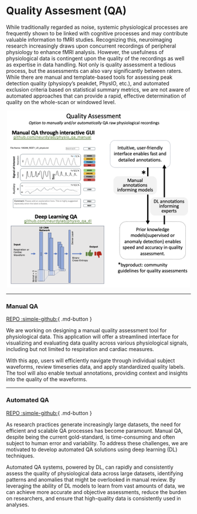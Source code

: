# Quality Assesment (QA)

While traditionally regarded as noise, systemic physiological processes are frequently shown to be linked with cognitive processes and may contribute valuable information to fMRI studies. Recognizing this, neuroimaging research increasingly draws upon concurrent recordings of peripheral physiology to enhance fMRI analysis. However, the usefulness of physiological data is contingent upon the quality of the recordings as well as expertise in data handling. Not only is quality assessment a tedious process, but the assessments can also vary significantly between raters. While there are manual and template-based tools for assessing peak detection quality (physiopy’s peakdet, PhysIO, etc.), and automated exclusion criteria based on statistical summary metrics, we are not aware of automated approaches that can provide a rapid, effective determination of quality on the whole-scan or windowed level.

<p align="center">
<img src="https://github.com/neurdylab/physai/blob/main/docs/assets/images/qa.png?raw=true" width="500">
</p>

---

### Manual QA

[REPO :simple-github:](https://github.com/neurdylab/physio_QA_manual){ .md-button }

We are working on designing a manual quality assessment tool for physiological data. This application will offer a streamlined interface for visualizing and evaluating data quality across various physiological signals, including but not limited to respiration and cardiac measures.

With this app, users will efficiently navigate through individual subject waveforms, review timeseries data, and apply standardized quality labels. The tool will also enable textual annotations, providing context and insights into the quality of the waveforms.

---

### Automated QA

[REPO :simple-github:](https://github.com/neurdylab/physio_QA_dl){ .md-button }

As research practices generate increasingly large datasets, the need for efficient and scalable QA processes has become paramount. Manual QA, despite being the current gold-standard, is time-consuming and often subject to human error and variability. To address these challenges, we are motivated to develop automated QA solutions using deep learning (DL) techniques.

Automated QA systems, powered by DL, can rapidly and consistently assess the quality of physiological data across large datasets, identifying patterns and anomalies that might be overlooked in manual review. By leveraging the ability of DL models to learn from vast amounts of data, we can achieve more accurate and objective assessments, reduce the burden on researchers, and ensure that high-quality data is consistently used in analyses.